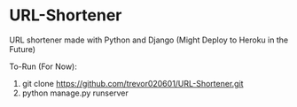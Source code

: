 # URL-Shortener
URL shortener made with Python and Django (Might Deploy to Heroku in the Future)

To-Run (For Now):
1. git clone https://github.com/trevor020601/URL-Shortener.git
2. python manage.py runserver

